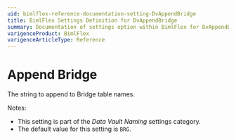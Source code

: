 ```yaml
---
uid: bimlflex-reference-documentation-setting-DvAppendBridge
title: BimlFlex Settings Definition for DvAppendBridge
summary: Documentation of settings option within BimlFlex for DvAppendBridge
varigenceProduct: BimlFlex
varigenceArticleType: Reference
---
```


# Append Bridge

The string to append to Bridge table names.

Notes:

* This setting is part of the *Data Vault Naming* settings category.
* The default value for this setting is `BRG`.

